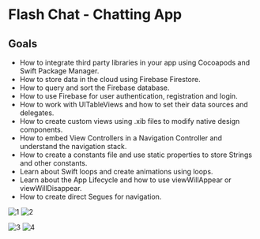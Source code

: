 
# Flash Chat - Chatting App

## Goals
* How to integrate third party libraries in your app using Cocoapods and Swift Package Manager.
* How to store data in the cloud using Firebase Firestore.
* How to query and sort the Firebase database.
* How to use Firebase for user authentication, registration and login.
* How to work with UITableViews and how to set their data sources and delegates.
* How to create custom views using .xib files to modify native design components.
* How to embed View Controllers in a Navigation Controller and understand the navigation stack.
* How to create a constants file and use static properties to store Strings and other constants.
* Learn about Swift loops and create animations using loops.
* Learn about the App Lifecycle and how to use viewWillAppear or viewWillDisappear.
* How to create direct Segues for navigation.

![1](https://user-images.githubusercontent.com/104306074/182023791-357bdd41-e031-4bc7-b050-c75b0b6e3d55.png)
![2](https://user-images.githubusercontent.com/104306074/182023793-702d0d69-f80f-49bf-8178-ecf0fce24d80.png)


![3](https://user-images.githubusercontent.com/104306074/182023794-5d38a520-f752-48ff-8ec0-1ba5a8bcd552.png)
![4](https://user-images.githubusercontent.com/104306074/182023796-8407f416-adf2-4ec5-b595-477ae101f097.png)
